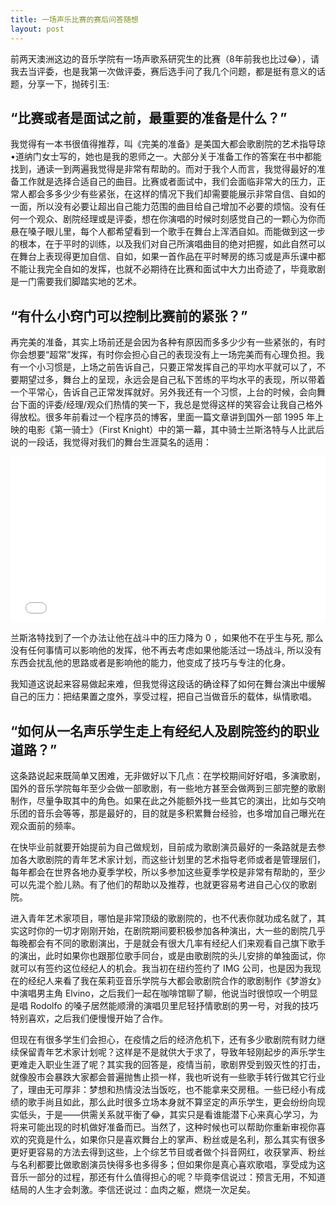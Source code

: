 ```yaml
---
title: 一场声乐比赛的赛后问答随想
layout: post
---
```


前两天澳洲这边的音乐学院有一场声歌系研究生的比赛（8年前我也比过😂），请我去当评委，也是我第一次做评委，赛后选手问了我几个问题，都是挺有意义的话题，分享一下，抛砖引玉:

## “比赛或者是面试之前，最重要的准备是什么？”

我觉得有一本书很值得推荐，叫《完美的准备》是美国大都会歌剧院的艺术指导琼•道纳门女士写的，她也是我的恩师之一。大部分关于准备工作的答案在书中都能找到，通读一到两遍我觉得是非常有帮助的。而对于我个人而言，我觉得最好的准备工作就是选择合适自己的曲目。比赛或者面试中，我们会面临非常大的压力，正常人都会多多少少有些紧张，在这样的情况下我们却需要能展示非常自信、自如的一面，所以没有必要让超出自己能力范围的曲目给自己增加不必要的烦恼。没有任何一个观众、剧院经理或是评委，想在你演唱的时候时刻感觉自己的一颗心为你而悬在嗓子眼儿里，每个人都希望看到一个歌手在舞台上浑洒自如。而能做到这一步的根本，在于平时的训练，以及我们对自己所演唱曲目的绝对把握，如此自然可以在舞台上表现得更加自信、自如，如果一首作品在平时琴房的练习或是声乐课中都不能让我完全自如的发挥，也就不必期待在比赛和面试中大力出奇迹了，毕竟歌剧是一门需要我们脚踏实地的艺术。

## “有什么小窍门可以控制比赛前的紧张？”

再完美的准备，其实上场前还是会因为各种有原因而多多少少有一些紧张的，有时你会想要“超常”发挥，有时你会担心自己的表现没有上一场完美而有心理负担。我有一个小习惯是，上场之前告诉自己，只要正常发挥自己的平均水平就可以了，不要期望过多，舞台上的呈现，永远会是自己私下苦练的平均水平的表现，所以带着一个平常心，告诉自己正常发挥就好。另外我还有一个习惯，上台的时候，会向舞台下面的评委/经理/观众们热情的笑一下，我总是觉得这样的笑容会让我自己格外得放松。很多年前看过一个程序员的博客，里面一篇文章讲到国外一部 1995 年上映的电影《第一骑士》（First Knight）中的第一幕，其中骑士兰斯洛特与人比武后说的一段话，我觉得对我们的舞台生涯莫名的适用：

<iframe height='265' scrolling='no' title='兰斯洛特：你还要将自己的生死置之度外' src='//player.bilibili.com/player.html?bvid=BV1w5411h7Bx&page=1' frameborder='no' allowtransparency='true' allowfullscreen='true' style='width: 100%;'>兰斯洛特：你还要将自己的生死置之度外
</iframe>

兰斯洛特找到了一个办法让他在战斗中的压力降为 0 ，如果他不在乎生与死, 那么没有任何事情可以影响他的发挥，他不再去考虑如果他能活过一场战斗, 所以没有东西会扰乱他的思路或者是影响他的能力，他变成了技巧与专注的化身。

我知道这说起来容易做起来难，但我觉得这段话的确诠释了如何在舞台演出中缓解自己的压力：把结果置之度外，享受过程，把自己当做音乐的载体，纵情歌唱。

## “如何从一名声乐学生走上有经纪人及剧院签约的职业道路？” 

这条路说起来既简单又困难，无非做好以下几点：在学校期间好好唱，多演歌剧，国外的音乐学院每年至少会做一部歌剧，有一些地方甚至会做两到三部完整的歌剧制作，尽量争取其中的角色。如果在此之外能额外找一些其它的演出，比如与交响乐团的音乐会等等，那是最好的，目的就是多积累舞台经验，也多增加自己曝光在观众面前的频率。

在快毕业前就要开始提前为自己做规划，目前成为歌剧演员最好的一条路就是去参加各大歌剧院的青年艺术家计划，而这些计划里的艺术指导老师或者是管理层们，每年都会在世界各地办夏季学校，所以多参加这些夏季学校是非常有帮助的，至少可以先混个脸儿熟。有了他们的帮助以及推荐，也就更容易考进自己心仪的歌剧院。

进入青年艺术家项目，哪怕是非常顶级的歌剧院的，也不代表你就功成名就了，其实这时你的一切才刚刚开始，在剧院期间要积极参加各种演出，大一些的剧院几乎每晚都会有不同的歌剧演出，于是就会有很大几率有经纪人们来观看自己旗下歌手的演出，此时如果你也跟那位歌手同台，或是由歌剧院的头儿安排的单独面试，你就可以有签约这位经纪人的机会。我当初在纽约签约了 IMG 公司，也是因为我现在的经纪人来看了我在茱莉亚音乐学院与大都会歌剧院合作的歌剧制作《梦游女》中演唱男主角 Elvino，之后我们一起在咖啡馆聊了聊，他说当时很惊叹一个明显是唱 Rodolfo 的嗓子居然能顺滑的演唱贝里尼轻抒情歌剧的男一号，对我的技巧特别喜欢，之后我们便慢慢开始了合作。

但现在有很多学生们会担心，在疫情之后的经济危机下，还有多少歌剧院有财力继续保留青年艺术家计划呢？这样是不是就供大于求了，导致年轻刚起步的声乐学生更难走入职业生涯了呢？其实我的回答是，疫情当前，歌剧界受到毁灭性的打击，就像股市会暴跌大家都会普遍抛售止损一样，我也听说有一些歌手转行做其它行业了，理由无可厚非：梦想和热情没法当饭吃，也不能拿来交房租。一些已经小有成绩的歌手尚且如此，那么此时很多立场本身就不算坚定的声乐学生，更会纷纷向现实低头，于是——供需关系就平衡了😂，其实只是看谁能潜下心来真心学习，为将来可能出现的时机做好准备而已。当然了，这种时候也可以帮助你重新审视你喜欢的究竟是什么，如果你只是喜欢舞台上的掌声、粉丝或是名利，那么其实有很多更好更容易的方法去得到这些，上个综艺节目或者做个抖音网红，收获掌声、粉丝与名利都要比做歌剧演员快得多也多得多；但如果你是真心喜欢歌唱，享受成为这音乐一部分的过程，那还有什么值得担心的呢？毕竟李信说过：预言无用，不知道结局的人生才会刺激。李信还说过：血肉之躯，燃烧一次足矣。



